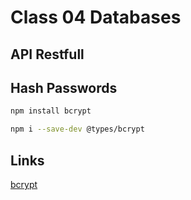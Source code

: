 # Class 04 Databases

## API Restfull

## Hash Passwords

```bash
npm install bcrypt

npm i --save-dev @types/bcrypt
```

## Links

[bcrypt](https://www.npmjs.com/package/bcrypt)

